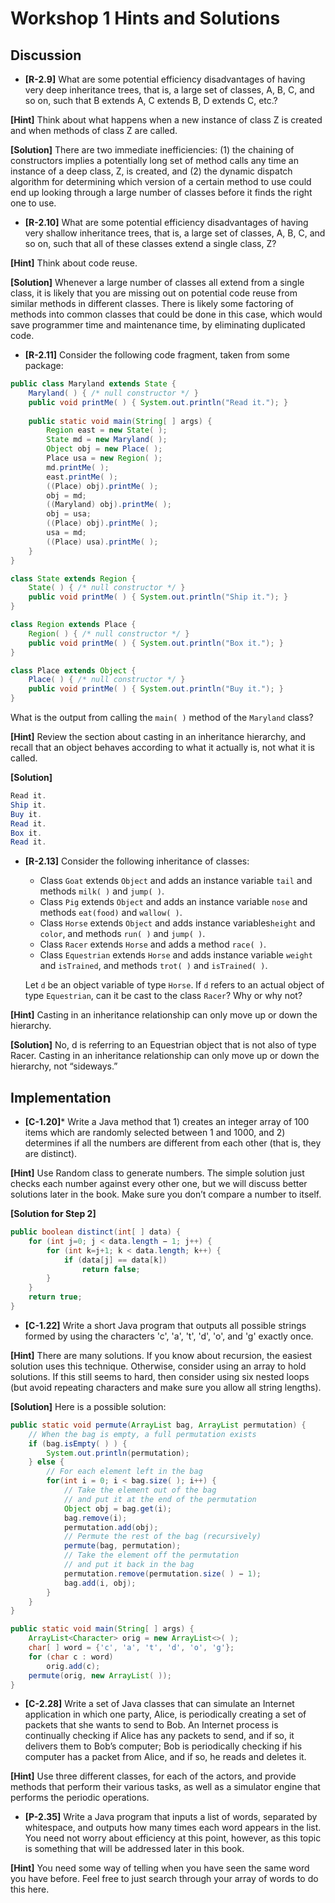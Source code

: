 # Workshop 1 Hints and Solutions

## Discussion

* **[R-2.9]** What are some potential efficiency disadvantages of having very deep inheritance trees, that is, a large set of classes, A, B, C, and so on, such that B extends A, C extends B, D extends C, etc.?

**[Hint]** Think about what happens when a new instance of class Z is created and when methods of class Z are called.

**[Solution]** There are two immediate inefficiencies: (1) the chaining of constructors implies a potentially long set of method calls any time an instance of a deep class, Z, is created, and (2) the dynamic dispatch algorithm for determining which version of a certain method to use could end up looking through a large number of classes before it finds the right one to use.



* **[R-2.10]** What are some potential efficiency disadvantages of having very shallow inheritance trees, that is, a large set of classes, A, B, C, and so on, such that all of these classes extend a single class, Z?

**[Hint]** Think about code reuse.

**[Solution]** Whenever a large number of classes all extend from a single class, it is likely that you are missing out on potential code reuse from similar methods in different classes. There is likely some factoring of methods into common classes that could be done in this case, which would save programmer time and maintenance time, by eliminating duplicated code.



* **[R-2.11]** Consider the following code fragment, taken from some package:

```java
public class Maryland extends State {
    Maryland( ) { /* null constructor */ } 
    public void printMe( ) { System.out.println("Read it."); } 
    
    public static void main(String[ ] args) {
        Region east = new State( );
        State md = new Maryland( );
        Object obj = new Place( );
        Place usa = new Region( );
        md.printMe( );
        east.printMe( );
        ((Place) obj).printMe( );
        obj = md;
        ((Maryland) obj).printMe( );
        obj = usa;
        ((Place) obj).printMe( );
        usa = md;
        ((Place) usa).printMe( );
    }
}

class State extends Region {
    State( ) { /* null constructor */ }
    public void printMe( ) { System.out.println("Ship it."); }
}

class Region extends Place {
    Region( ) { /* null constructor */ }
    public void printMe( ) { System.out.println("Box it."); }
}

class Place extends Object {
    Place( ) { /* null constructor */ }
    public void printMe( ) { System.out.println("Buy it."); }
}
```

What is the output from calling the `main( )` method of the `Maryland` class?

**[Hint]** Review the section about casting in an inheritance hierarchy, and recall that an object behaves according to what it actually is, not what it is called.

**[Solution]**

```java
Read it.
Ship it.
Buy it.
Read it.
Box it.
Read it.
```



* **[R-2.13]** Consider the following inheritance of classes: 

    * Class `Goat` extends `Object` and adds an instance variable `tail` and methods `milk( )` and `jump( )`.
    * Class `Pig` extends `Object` and adds an instance variable `nose` and methods `eat(food)` and `wallow( )`.
    * Class `Horse` extends `Object` and adds instance variables`height` and `color`, and methods `run( )` and `jump( )`.
    * Class `Racer` extends `Horse` and adds a method `race( )`.
    * Class `Equestrian` extends `Horse` and adds instance variable `weight` and `isTrained`, and methods `trot( )` and `isTrained( )`.

    
    Let `d` be an object variable of type `Horse`. If `d` refers to an actual object of type `Equestrian`, can it be cast to the class `Racer`? Why or why not?
    

**[Hint]** Casting in an inheritance relationship can only move up or down the hierarchy.

**[Solution]** No, d is referring to an Equestrian object that is not also of type Racer. Casting in an inheritance relationship can only move up or down the hierarchy, not “sideways.”



## Implementation

* **[C-1.20]*** Write a Java method that 1) creates an integer array of 100 items which are randomly selected between 1 and 1000, and 2) determines if all the numbers are different from each other (that is, they are distinct).

**[Hint]** Use Random class to generate numbers. The simple solution just checks each number against every other one, but we will discuss better solutions later in the book. Make sure you don’t compare a number to itself.

**[Solution for Step 2]**

```java
public boolean distinct(int[ ] data) {
    for (int j=0; j < data.length − 1; j++) {
        for (int k=j+1; k < data.length; k++) {
            if (data[j] == data[k])
                return false;
        }
    }
    return true;
}
```



* **[C-1.22]** Write a short Java program that outputs all possible strings formed by using the characters 'c', 'a', 't', 'd', 'o', and 'g' exactly once.

**[Hint]** There are many solutions. If you know about recursion, the easiest solution uses this technique. Otherwise, consider using an array to hold solutions. If this still seems to hard, then consider using six nested loops (but avoid repeating characters and make sure you allow all string lengths).

**[Solution]** Here is a possible solution:

```java
public static void permute(ArrayList bag, ArrayList permutation) {
    // When the bag is empty, a full permutation exists
    if (bag.isEmpty( ) ) {
        System.out.println(permutation);
    } else {
        // For each element left in the bag
        for(int i = 0; i < bag.size( ); i++) {
            // Take the element out of the bag
            // and put it at the end of the permutation
            Object obj = bag.get(i);
            bag.remove(i);
            permutation.add(obj);
            // Permute the rest of the bag (recursively)
            permute(bag, permutation);
            // Take the element off the permutation
            // and put it back in the bag
            permutation.remove(permutation.size( ) − 1);
            bag.add(i, obj);
        }
    }
}

public static void main(String[ ] args) {
    ArrayList<Character> orig = new ArrayList<>( );
    char[ ] word = {'c', 'a', 't', 'd', 'o', 'g'};
    for (char c : word)
        orig.add(c);
    permute(orig, new ArrayList( ));
}
```



* **[C-2.28]** Write a set of Java classes that can simulate an Internet application in which one party, Alice, is periodically creating a set of packets that she wants to send to Bob. An Internet process is continually checking if Alice has any packets to send, and if so, it delivers them to Bob’s computer; Bob is periodically checking if his computer has a packet from Alice, and if so, he reads and deletes it.

**[Hint]** Use three different classes, for each of the actors, and provide methods that perform their various tasks, as well as a simulator engine that performs the periodic operations.



* **[P-2.35]** Write a Java program that inputs a list of words, separated by whitespace, and outputs how many times each word appears in the list. You need not worry about efficiency at this point, however, as this topic is something that will be addressed later in this book.

**[Hint]** You need some way of telling when you have seen the same word you have before. Feel free to just search through your array of words to do this here.